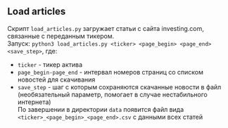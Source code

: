 ## Load articles

Скрипт `load_articles.py` загружает статьи с сайта investing.com, связанные с переданным тикером.  
Запуск: `python3 load_articles.py <ticker> <page_begin> <page_end> <save_step>`, где:  
- `ticker` - тикер актива
- `page_begin-page_end` - интервал номеров страниц со списком новостей для скачивания
- `save_step` - шаг с которым сохраняются скачанные новости в файл (необязательный параметр, помогает в случае нестабильного интернета)  
По завершении в директории `data` появится файл вида `<ticker>_<page_begin>_<page_end>.csv` с данными всех статей
